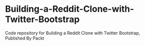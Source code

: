 # Building-a-Reddit-Clone-with-Twitter-Bootstrap
Code repository for Building a Reddit Clone with Twitter Bootstrap, Published By Packt
